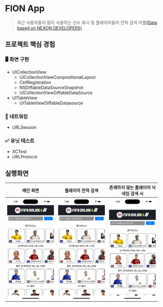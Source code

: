 # FION App

> 최근 사용자들이 많이 사용하는 선수 표시 및 플레이어들의 전적 검색 어플[(Data based on NEXON DEVELOPERS)](https://developers.nexon.com/fifaonline4)

## 프로젝트 핵심 경험

### 🖥️ 화면 구현
* UICollectionView
    * UICollectionViewCompositionalLayout
    * CellRegistration
    * NSDiffableDataSourceSnapshot
    * UICollectionViewDiffableDataSource
* UITableView
    * UITableViewDiffableDatasource

### 🛜 네트워킹
* URLSession

### ✅ 유닛 테스트
* XCTest
* URLProtocol

## 실행화면

|메인 화면|플레이어 전적 검색|존재하지 않는 플레이어 닉네임 검색 시|
|:-------:|:-------:|:-------:|
|<img src="https://github.com/fatherLeon/FION/blob/develop/Document/Images/많이사용되는선수표시.gif?raw=true">|<img src="https://github.com/fatherLeon/FION/blob/develop/Document/Images/전적검색.gif?raw=true">|<img src="https://github.com/fatherLeon/FION/blob/develop/Document/Images/에러표시.gif?raw=true">|
